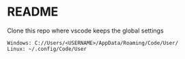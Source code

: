 # README #

Clone this repo where vscode keeps the global settings

```
Windows: C://Users/<USERNAME>/AppData/Roaming/Code/User/
Linux: ~/.config/Code/User
```
